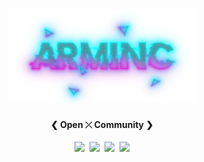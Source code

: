 <h1 align="center">
  <a href="https://github.com/armync"><img src="https://raw.githubusercontent.com/ArmynC/ArminC-Resources/main/images/arminc.png" alt="ArminC" width="300" height="150"></a>
</h1>

<h4 align="center">❮ Open ⤫ Community ❯</h4>

<p align="center">
  <a href="mailto:arminandrey@gmail.com?subject=[GitHub Mail] Subject"><img src="https://img.shields.io/badge/-Mail-red?style=flat&logo=mailgun&labelColor=white"/></a>&nbsp;
  <a href="https://arminc.bsky.social/"><img src="https://img.shields.io/badge/-Bluesky-blue?style=flat&logo=bluesky&labelColor=white"/></a>&nbsp;
  <a href="https://steamcommunity.com/id/arminc/"><img src="https://img.shields.io/badge/-Steam-black?style=flat&logo=Steam&logoColor=black&labelColor=white"/></a>&nbsp;
  <a href="https://github.com/sponsors/armync"><img src="https://img.shields.io/badge/Sponsor-%5E%5E-green?style=flat&logo=undertale&logoColor=green&color=white"/></a>
</p>